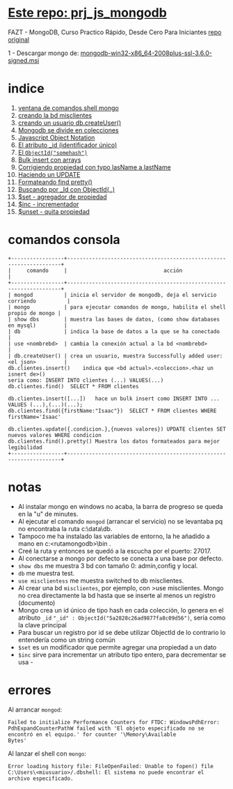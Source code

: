 # [Este repo: prj_js_mongodb](https://github.com/eacevedof/prj_js_mongodb)
FAZT - MongoDB, Curso Practico Rápido, Desde Cero Para Iniciantes 
[repo original](https://github.com/FaztWeb/mongodb-course/blob/master/first-db.js)

1 - Descargar mongo de: 
[mongodb-win32-x86_64-2008plus-ssl-3.6.0-signed.msi](https://www.mongodb.com/dr/fastdl.mongodb.org/win32/mongodb-win32-x86_64-2008plus-ssl-3.6.0-signed.msi/download)

# indice

1. [ventana de comandos,shell mongo](https://youtu.be/Apbk83XL8L8?t=596)
2. [creando la bd misclientes](https://youtu.be/Apbk83XL8L8?t=771)
3. [creando un usuario db.createUser()](https://youtu.be/Apbk83XL8L8?t=800)
4. [Mongodb se divide en colecciones](https://youtu.be/Apbk83XL8L8?t=948)
5. [Javascript Object Notation](https://youtu.be/Apbk83XL8L8?t=1041)
6. [El atributo _id (identificador único)](https://youtu.be/Apbk83XL8L8?t=1153)
7. [El `ObjectId("somehash")`](https://youtu.be/Apbk83XL8L8?t=1203)
8. [Bulk insert con arrays ](https://youtu.be/Apbk83XL8L8?t=1320)
9. [Corrigiendo propiedad con typo lasName a lastName](https://youtu.be/Apbk83XL8L8?t=1660)
10. [Haciendo un UPDATE](https://youtu.be/Apbk83XL8L8?t=1916)
11. [Formateando find pretty()](https://youtu.be/Apbk83XL8L8)
12. [Buscando por _Id con ObjectId(..)](https://youtu.be/Apbk83XL8L8?t=2102)
13. [$set - agregador de propiedad](https://youtu.be/Apbk83XL8L8?t=2368)
14. [$inc - incrementador](https://youtu.be/Apbk83XL8L8?t=2446)
14. [$unset - quita propiedad](https://youtu.be/Apbk83XL8L8?t=2628)

# comandos consola
```
+-----------------+--------------------------------------------------------------------+
|     comando     |                               acción                               |
+-----------------+--------------------------------------------------------------------+
| mongod          | inicia el servidor de mongodb, deja el servicio corriendo          |
| mongo           | para ejecutar comandos de mongo, habilita el shell propio de mongo |
| show dbs        | muestra las bases de datos, (como show databases en mysql)         |
| db              | indica la base de datos a la que se ha conectado                   |
| use <nombrebd>  | cambia la conexión actual a la bd <nombrebd>                       |
| db.createUser() | crea un usuario, muestra Successfully added user:<el json>         |
db.clientes.insert()    indica que <bd actual>.<coleccion>.<haz un isnert de>()
seria como: INSERT INTO clientes (...) VALUES(...)
db.clientes.find()  SELECT * FROM clientes

db.clientes.insert([...])   hace un bulk insert como INSERT INTO ... VALUES (...),(...)(...); 
db.clientes.find({firstName:"Isaac"})  SELECT * FROM clientes WHERE firstName='Isaac'

db.clientes.update({.condicion.},{nuevos valores}) UPDATE clientes SET nuevos valores WHERE condicion
db.clientes.find().pretty() Muestra los datos formateados para mejor legibilidad
+-----------------+--------------------------------------------------------------------+
```

# notas
- Al instalar mongo en windows no acaba, la barra de progreso se queda en la "u" de minutes.
- Al ejecutar el comando `mongod` (arrancar el servicio) no se levantaba pq no encontraba la ruta c:\data\db.
- Tampoco me ha instalado las variables de entorno, la he añadido a mano en c:\<rutamongodb>\bin .
- Creé la ruta y entonces se quedó a la escucha por el puerto: 27017.
- Al conectarse a mongo por defecto se conecta a una base por defecto.
- `show dbs` me muestra 3 bd con tamaño 0: admin,config y local.
- `db` me muestra test.
- `use misclientess` me muestra switched to db misclientes.
- Al crear una bd `misclientes`, por ejemplo, con >use misclientes. Mongo no crea directamente la bd hasta que se inserte al menos un registro (documento)
- Mongo crea un id único de tipo hash en cada colección, lo genera en el atributo `_id`
`"_id" : ObjectId("5a2828c26ad9877fa8c09d56")`, sería como la clave principal
- Para buscar un registro por id se debe utilizar ObjectId de lo contrario lo entendería como un string común
- `$set` es un modificador que permite agregar una propiedad a un dato
- `$inc` sirve para incrementar un atributo tipo entero, para decrementar se usa -


# errores
Al arrancar `mongod`: 
```
Failed to initialize Performance Counters for FTDC: WindowsPdhError: PdhExpandCounterPathW failed with 'El objeto especificado no se encontró en el equipo.' for counter '\Memory\Available
Bytes'
```
Al lanzar el shell con `mongo`: 
```
Error loading history file: FileOpenFailed: Unable to fopen() file C:\Users\<miusuario>/.dbshell: El sistema no puede encontrar el archivo especificado.
```